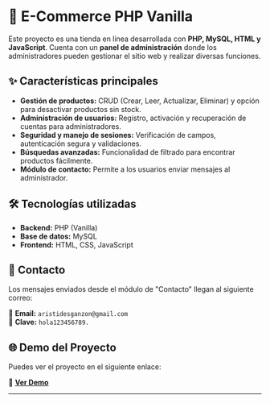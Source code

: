 # 🛒 E-Commerce PHP Vanilla

Este proyecto es una tienda en línea desarrollada con **PHP, MySQL, HTML y JavaScript**. Cuenta con un **panel de administración** donde los administradores pueden gestionar el sitio web y realizar diversas funciones.

## ✨ Características principales

- **Gestión de productos:** CRUD (Crear, Leer, Actualizar, Eliminar) y opción para desactivar productos sin stock.  
- **Administración de usuarios:** Registro, activación y recuperación de cuentas para administradores.  
- **Seguridad y manejo de sesiones:** Verificación de campos, autenticación segura y validaciones.  
- **Búsquedas avanzadas:** Funcionalidad de filtrado para encontrar productos fácilmente.  
- **Módulo de contacto:** Permite a los usuarios enviar mensajes al administrador.  

## 🛠️ Tecnologías utilizadas

- **Backend:** PHP (Vanilla)  
- **Base de datos:** MySQL  
- **Frontend:** HTML, CSS, JavaScript  

## 📩 Contacto

Los mensajes enviados desde el módulo de "Contacto" llegan al siguiente correo:  

📧 **Email:** `aristidesganzon@gmail.com`  
🔑 **Clave:** `hola123456789.`

## 🌐 Demo del Proyecto  
Puedes ver el proyecto en el siguiente enlace:  

🔗 **[Ver Demo](http://wxylokxy.micerino.urltemporal.com/)**  

---
